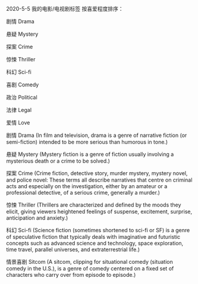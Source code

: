 2020-5-5 我的电影/电视剧标签
按喜爱程度排序：

剧情 Drama

悬疑 Mystery

探案 Crime

惊悚 Thriller

科幻 Sci-fi

喜剧 Comedy

政治 Political

法律 Legal

爱情 Love

剧情 Drama (In film and television, drama is a genre of narrative fiction (or semi-fiction) intended to be more serious than humorous in tone.)

悬疑 Mystery (Mystery fiction is a genre of fiction usually involving a mysterious death or a crime to be solved.)

探案 Crime (Crime fiction, detective story, murder mystery, mystery novel, and police novel: These terms all describe narratives that centre on criminal acts and especially on the investigation, either by an amateur or a professional detective, of a serious crime, generally a murder.)

惊悚 Thriller (Thrillers are characterized and defined by the moods they elicit, giving viewers heightened feelings of suspense, excitement, surprise, anticipation and anxiety.)

科幻 Sci-fi (Science fiction (sometimes shortened to sci-fi or SF) is a genre of speculative fiction that typically deals with imaginative and futuristic concepts such as advanced science and technology, space exploration, time travel, parallel universes, and extraterrestrial life.)

情景喜剧 Sitcom (A sitcom, clipping for situational comedy (situation comedy in the U.S.), is a genre of comedy centered on a fixed set of characters who carry over from episode to episode.)

